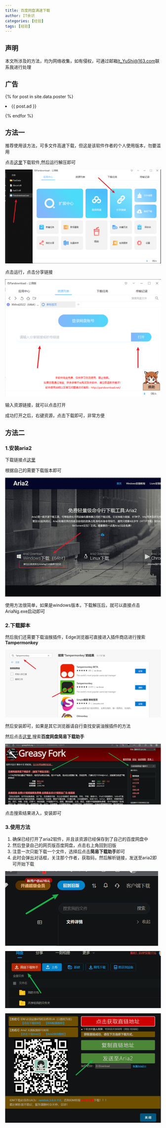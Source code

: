 ```yaml
---
title: 百度网盘满速下载
author: IT余识
categories: [经验]
tags: [经验]
---
```

## 声明

本文所涉及的方法，均为网络收集，如有侵权，可通过邮箱<It_YuShi@163.com>联系我进行处理

## 广告

{% for post in site.data.poster %}

<li>{{ post.ad }}</li>

{% endfor %}

## 方法一

推荐使用该方法，可多文件高速下载，但这是该软件作者的个人使用版本，勿要滥用

点击[这里](https://www.aliyundrive.com/s/VTVFnS3oL1c)下载软件,然后运行解压即可

![打开软件](/assets/img/BaiduWangPan/7.png)

点击运行，点击分享链接

![打开软件](/assets/img/BaiduWangPan/8.png)

输入资源链接，就可以点击打开

成功打开之后，右键资源，点击下载即可，非常方便

## 方法二

### 1.安装aria2

下载链接点[这里](http://aria2.baisheng999.com/)

根据自己的需要下载版本即可

![下载页面](/assets/img/BaiduWangPan/1.png)

使用方法很简单，如果是windows版本，下载解压后，就可以直接点击AriaNg.exe启动即可

### 2.下载脚本

然后我们还需要下载油猴插件，Edge浏览器可直接进入插件商店进行搜索**Tampermonkey**

![下载页面](/assets/img/BaiduWangPan/2.png)

然后安装即可，如果是其它浏览器请自行查找安装油猴插件的方法

然后点击[这里](https://greasyfork.org/zh-CN/scripts),搜索**百度网盘简易下载助手**

![下载脚本](/assets/img/BaiduWangPan/3.png)

点击搜索结果进入，安装即可

### 3.使用方法

1. 确保已经打开了aria2软件，并且该资源已经保存到了自己的百度网盘中
2. 然后登录自己的网页版百度网盘，点击右上角回到旧版
3. 注意一次只能下载一个文件，选择后点击**简易下载助手**即可
4. 此时会弹出对话框，关注那个作者，获取码，然后解析链接，发送至aria2即可开始下载

![右上角回到旧版](/assets/img/BaiduWangPan/4.png)

![下载](/assets/img/BaiduWangPan/5.png)

![下载](/assets/img/BaiduWangPan/6.png)
